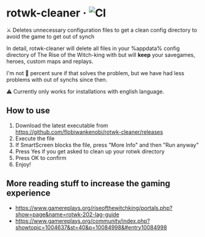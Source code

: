 
# rotwk-cleaner &middot; ![CI](https://github.com/flobiwankenobi/rotwk-cleaner/workflows/CI/badge.svg?branch=master&event=push)
⚔️ Deletes unnecessary configuration files to get a clean config directory to avoid the game to get out of synch

In detail, rotwk-cleaner will delete all files in your %appdata% config directory of The Rise of the Witch-king with but will __keep__ your savegames, heroes, custom maps and replays.

I'm not 💯 percent sure if that solves the problem, but we have had less problems with out of synchs since then.

⚠️ Currently only works for installations with english language.

## How to use
1. Download the latest executable from https://github.com/flobiwankenobi/rotwk-cleaner/releases
2. Execute the file
3. If SmartScreen blocks the file, press "More Info" and then "Run anyway"
4. Press Yes if you get asked to clean up your rotwk directory
5. Press OK to confirm
6. Enjoy!

## More reading stuff to increase the gaming experience
* https://www.gamereplays.org/riseofthewitchking/portals.php?show=page&name=rotwk-202-lag-guide
* https://www.gamereplays.org/community/index.php?showtopic=1004637&st=40&p=10084998&#entry10084998

